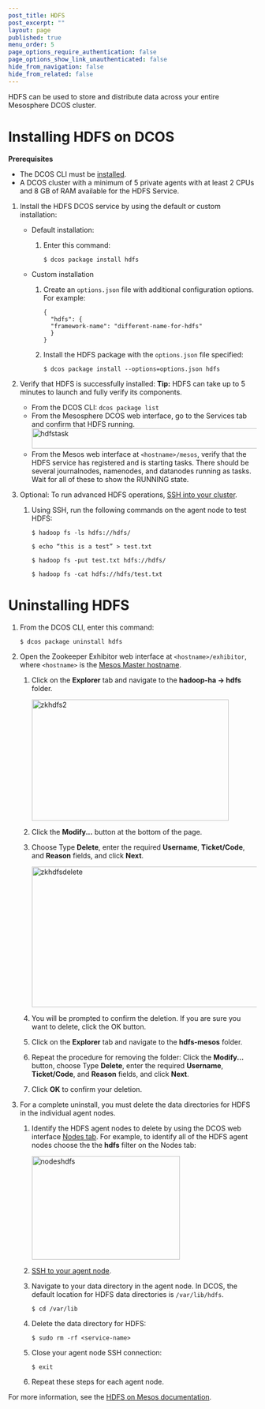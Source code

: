 ```yaml
---
post_title: HDFS
post_excerpt: ""
layout: page
published: true
menu_order: 5
page_options_require_authentication: false
page_options_show_link_unauthenticated: false
hide_from_navigation: false
hide_from_related: false
---
```

HDFS can be used to store and distribute data across your entire Mesosphere DCOS cluster.

# <a name="hdfsinstall"></a>Installing HDFS on DCOS

**Prerequisites**

*   The DCOS CLI must be [installed][1].
*   A DCOS cluster with a minimum of 5 private agents with at least 2 CPUs and 8 GB of RAM available for the HDFS Service.

1.  Install the HDFS DCOS service by using the default or custom installation:

    *   Default installation:

        1.  Enter this command:

                $ dcos package install hdfs


    *   Custom installation

        1.  Create an `options.json` file with additional configuration options. For example:

                {
                  "hdfs": {
                  "framework-name": "different-name-for-hdfs"
                  }
                }


        2.  Install the HDFS package with the `options.json` file specified:

                $ dcos package install --options=options.json hdfs


2.  Verify that HDFS is successfully installed: **Tip:** HDFS can take up to 5 minutes to launch and fully verify its components.

    *   From the DCOS CLI: `dcos package list`
    *   From the Mesosphere DCOS web interface, go to the Services tab and confirm that HDFS running. <a href="https://docs.mesosphere.com/wp-content/uploads/2015/12/hdfstask.png" rel="attachment wp-att-1524"><img src="https://docs.mesosphere.com/wp-content/uploads/2015/12/hdfstask.png" alt="hdfstask" width="721" height="41" class="alignnone size-full wp-image-1524" /></a>
    *   From the Mesos web interface at `<hostname>/mesos`, verify that the HDFS service has registered and is starting tasks. There should be several journalnodes, namenodes, and datanodes running as tasks. Wait for all of these to show the RUNNING state.

3.  Optional: To run advanced HDFS operations, [SSH into your cluster][2].

    1.  Using SSH, run the following commands on the agent node to test HDFS:

            $ hadoop fs -ls hdfs://hdfs/

            $ echo “this is a test” > test.txt

            $ hadoop fs -put test.txt hdfs://hdfs/

            $ hadoop fs -cat hdfs://hdfs/test.txt


# <a name="uninstall"></a>Uninstalling HDFS

1.  From the DCOS CLI, enter this command:

        $ dcos package uninstall hdfs


2.  Open the Zookeeper Exhibitor web interface at `<hostname>/exhibitor`, where `<hostname>` is the [Mesos Master hostname][3].

    1.  Click on the **Explorer** tab and navigate to the **hadoop-ha -> hdfs** folder.

        <a href="https://docs.mesosphere.com/wp-content/uploads/2015/12/zkhdfs2.png" rel="attachment wp-att-1620"><img src="https://docs.mesosphere.com/wp-content/uploads/2015/12/zkhdfs2.png" alt="zkhdfs2" width="399" height="246" class="alignnone size-full wp-image-1620" /></a>

    2.  Click the **Modify...** button at the bottom of the page.

    3.  Choose Type **Delete**, enter the required **Username**, **Ticket/Code**, and **Reason** fields, and click **Next**.

        <a href="https://docs.mesosphere.com/wp-content/uploads/2015/12/zkhdfsdelete.png" rel="attachment wp-att-1621"><img src="https://docs.mesosphere.com/wp-content/uploads/2015/12/zkhdfsdelete.png" alt="zkhdfsdelete" width="537" height="285" class="alignnone size-full wp-image-1621" /></a>

    4.  You will be prompted to confirm the deletion. If you are sure you want to delete, click the OK button.

    5.  Click on the **Explorer** tab and navigate to the **hdfs-mesos** folder.

    6.  Repeat the procedure for removing the folder: Click the **Modify...** button, choose Type **Delete**, enter the required **Username**, **Ticket/Code**, and **Reason** fields, and click **Next**.

    7.  Click **OK** to confirm your deletion.

3.  For a complete uninstall, you must delete the data directories for HDFS in the individual agent nodes.

    1.  Identify the HDFS agent nodes to delete by using the DCOS web interface [Nodes tab][4]. For example, to identify all of the HDFS agent nodes choose the the **hdfs** filter on the Nodes tab:

        <a href="https://docs.mesosphere.com/wp-content/uploads/2015/12/nodeshdfs.png" rel="attachment wp-att-1571"><img src="https://docs.mesosphere.com/wp-content/uploads/2015/12/nodeshdfs-600x419.png" alt="nodeshdfs" width="300" height="210" class="alignnone size-medium wp-image-1571" /></a>

    2.  [SSH to your agent node][2].

    3.  Navigate to your data directory in the agent node. In DCOS, the default location for HDFS data directories is `/var/lib/hdfs`.

            $ cd /var/lib


    4.  Delete the data directory for HDFS:

            $ sudo rm -rf <service-name>


    5.  Close your agent node SSH connection:

            $ exit


    6.  Repeat these steps for each agent node.

For more information, see the <a href="https://github.com/mesosphere/hdfs/" target="_blank">HDFS on Mesos documentation</a>.

 [1]: /install/cli/
 [2]: ../administration/sshcluster/
 [3]: /install/awscluster#launchdcos
 [4]: /getting-started/webinterface/#nodes